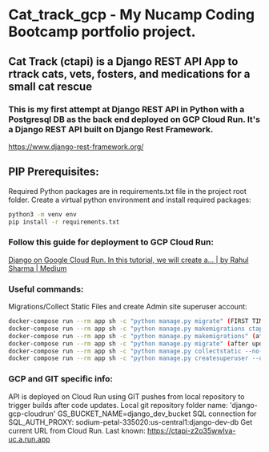 # Cat_track_gcp - My Nucamp Coding Bootcamp portfolio  project.
## Cat Track (ctapi) is a Django REST API App to rtrack cats, vets, fosters, and medications for a small cat rescue
### This is my first attempt at Django REST API in Python with a Postgresql DB as the back end deployed on GCP Cloud Run. It's a Django REST API built on Django Rest Framework.

https://www.django-rest-framework.org/

## PIP Prerequisites:
Required Python packages are in requirements.txt file in the project root folder. Create a virtual python environment and install required packages:
```sh
python3 -m venv env
pip install -r requirements.txt
```
### Follow this guide for deployment to GCP Cloud Run:

[Django on Google Cloud Run. In this tutorial, we will create a… | by Rahul Sharma | Medium](https://medium.com/@rahulxsharma/django-on-google-cloud-run-3f2f93ae0917)

### Useful commands:
Migrations/Collect Static Files and create Admin site superuser account:
```bash
docker-compose run --rm app sh -c "python manage.py migrate" (FIRST TIME CREATES TABLES FOR DRFADMIN SITE)
docker-compose run --rm app sh -c "python manage.py makemigrations ctapi" (ONLY RUN FIRST TIME: to create migrations for ctapi app)
docker-compose run --rm app sh -c "python manage.py makemigrations" (after updating Django models)
docker-compose run --rm app sh -c "python manage.py migrate" (after updating models and "makemigrations"
docker-compose run --rm app sh -c "python manage.py collectstatic --no-input"
docker compose run --rm app sh -c "python manage.py createsuperuser --username=<DESIRED_USERNAME> --email=<YOUR EMAIL>"
```
### GCP and GIT specific info:
API is deployed on Cloud Run using GIT pushes from local repository to trigger builds after code updates. 
Local git repository folder name: 'django-gcp-cloudrun'
GS_BUCKET_NAME=django_dev_bucket
SQL connection for SQL_AUTH_PROXY: sodium-petal-335020:us-central1:django-dev-db
Get current URL from Cloud Run. Last known: https://ctapi-z2o35wwlva-uc.a.run.app


